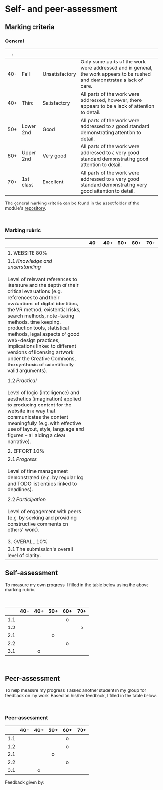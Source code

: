 # Self- and peer-assessment

## Marking criteria

### General
|.    |   |        |                                                                                                                  |
|-----|---------|--------------|------------------------------------------------------------------------------------------------------------------------|
|40-  |Fail     |Unsatisfactory|Only some parts of the work were addressed and in general, the work appears to be rushed and demonstrates a lack of care.|
|40+  |Third    |Satisfactory  | All parts of the work were addressed, however, there appears to be a lack of attention to detail.                      |
|50+  |Lower 2nd|Good          |All parts of the work were addressed to a good standard demonstrating attention to detail.                              |
|60+  |Upper 2nd|Very good     |All parts of the work were addressed to a very good standard demonstrating good attention to detail.                    |
|70+  |1st class|Excellent     |All parts of the work were addressed to a very good standard demonstrating very good attention to detail.               |


The general marking criteria can be found in the asset folder of the module's [repository](https://github.com/krisztian-hofstadter-tedor/CS220-AU-navigating-the-digital-world/tree/main/assets/doc). 

<br>

### Marking rubric

||40-      |40+           |50+                                                                                                                     |60+|70+|
|------|---------|--------------|------------------------------------------------------------------------------------------------------------------------|---|---|
|      |         |              |                                                                                                                        |   |   |
|1. WEBSITE 80%|         |              |                                                                                                                        |   |   |
|1.1 *Knowledge and understanding* <br><br> Level of relevant references to literature and the depth of their critical evaluations (e.g. references to and their evaluations of digital identities, the VR method, existential risks, search methods, note-taking methods, time keeping, production tools, statistical methods, legal aspects of good web-design practices, implications linked to different versions of licensing artwork under the Creative Commons, the synthesis of scientifically valid arguments).|         |              |                                                                                                                        |   |   |
|      |         |              |                                                                                                                        |   |   |
|1.2 *Practical* <br><br> Level of logic (intelligence) and aesthetics (imagination) applied to producing content for the website in a way that communicates the content meaningfully (e.g. with effective use of layout, style, language and figures – all aiding a clear narrative).|         |              |                                                                                                                        |   |   |
|      |         |              |                                                                                                                        |   |   |
|2. EFFORT 10%|         |              |                                                                                                                        |   |   |
|2.1 *Progress* <br><br> Level of time management demonstrated (e.g. by regular log and TODO list entries linked to deadlines).|         |              |                                                                                                                        |   |   |
|      |         |              |                                                                                                                        |   |   |
|2.2 *Participation* <br><br> Level of engagement with peers (e.g. by seeking and providing constructive comments on others' work).|         |              |                                                                                                                        |   |   |
|      |         |              |                                                                                                                        |   |   |
|      |         |              |                                                                                                                        |   |   |
|3. OVERALL 10% |         |              |                                                                                                                        |   |   |
|3.1 The submission's overall level of clarity. |         |              |                                                                                                                        |   |   |



## Self-assessment
To measure my own progress, I filled in the table below using the above marking rubric. <!-- move symbols -->

<br>

|   | 40- | 40+ | 50+ | 60+ | 70+ | 
|---|:-----:|:-----:|:-----:|:-----:|:-----:|
| 1.1 |     |     |     |  o  |     |
| 1.2 |     |     |     |     |  o  |
| 2.1 |     |     |  o  |     |     |
| 2.2 |     |     |     |  o  |     |
| 3.1 |     |  o  |     |     |     |



<br>

## Peer-assessment
To help measure my progress, I asked another student in my group for feedback on my work. Based on his/her feedback, I filled in the table below. <!-- move symbols -->

<br>

### Peer-assessment

|   | 40- | 40+ | 50+ | 60+ | 70+ | 
|---|:-----:|:-----:|:-----:|:-----:|:-----:|
| 1.1 |     |     |     |  o  |     |
| 1.2 |     |     |     |  o  |     |
| 2.1 |     |     |  o  |     |     |
| 2.2 |     |     |     |  o  |     |
| 3.1 |     |  o  |     |     |     |


Feedback given by: <!-- add student nb -->


<br>

